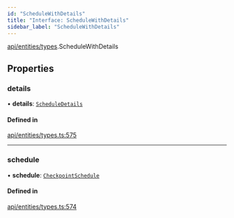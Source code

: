 ```yaml
---
id: "ScheduleWithDetails"
title: "Interface: ScheduleWithDetails"
sidebar_label: "ScheduleWithDetails"
---
```


[api/entities/types](../../../../../modules/API/Entities/Types/Types.md).ScheduleWithDetails

## Properties

### details

• **details**: [`ScheduleDetails`](../../CheckpointSchedule/Types/ScheduleDetails/ScheduleDetails.md)

#### Defined in

[api/entities/types.ts:575](https://github.com/PolymeshAssociation/polymesh-sdk/blob/654b99c8d/src/api/entities/types.ts#L575)

___

### schedule

• **schedule**: [`CheckpointSchedule`](../../../../../classes/API/Entities/CheckpointSchedule/CheckpointSchedule.md)

#### Defined in

[api/entities/types.ts:574](https://github.com/PolymeshAssociation/polymesh-sdk/blob/654b99c8d/src/api/entities/types.ts#L574)
